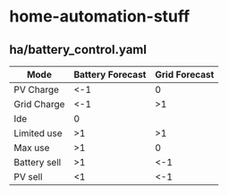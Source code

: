 # home-automation-stuff

## ha/battery_control.yaml
| Mode         | Battery Forecast | Grid Forecast |
| -            | -                | -             |
| PV Charge    | <-1              | 0             |
| Grid Charge  | <-1              | >1            |
| Ide          | 0                |               |
| Limited use  | >1               | >1            |
| Max use      | >1               | 0             |
| Battery sell | >1               | <-1           |
| PV sell      | <1               | <-1           |
